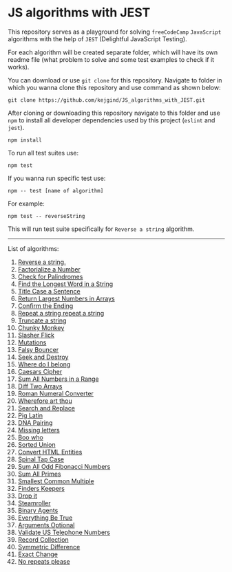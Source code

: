 # JS algorithms with JEST

This repository serves as a playground for solving `freeCodeCamp` `JavaScript` algorithms with the help of `JEST` (Delightful JavaScript Testing).

For each algorithm will be created separate folder, which will have its own readme file (what problem to solve and some test examples to check if it works).

You can download or use `git clone` for this repository. Navigate to folder in which you wanna clone this repository and use command as shown below:

```
git clone https://github.com/kejgind/JS_algorithms_with_JEST.git
```

After cloning or downloading this repository navigate to this folder and use `npm` to install all developer dependencies used by this project (`eslint` and `jest`).

```
npm install
```

To run all test suites use:

```
npm test
```

If you wanna run specific test use:

```
npm -- test [name of algorithm]
```

For example:

```
npm test -- reverseString
```

This will run test suite specifically for `Reverse a string` algorithm.

---

List of algorithms:

1.  [Reverse a string.](01_reverse_a_string)
1.  [Factorialize a Number](02_factorialize)
1.  [Check for Palindromes](03_check_for_palindromes)
1.  [Find the Longest Word in a String](04_find_the_longest_word_in_a_string)
1.  [Title Case a Sentence](05_title_case_a_sentence)
1.  [Return Largest Numbers in Arrays](06_largest_numbers_in_arrays)
1.  [Confirm the Ending](07_confirm_the_ending)
1.  [Repeat a string repeat a string](08_repeat_a_string)
1.  [Truncate a string](09_truncate_a_string)
1.  [Chunky Monkey](10_chunky_monkey)
1.  [Slasher Flick](11_slasher_flick)
1.  [Mutations](12_mutations)
1.  [Falsy Bouncer](13_falsy_bouncer)
1.  [Seek and Destroy](14_seek_and_destroy)
1.  [Where do I belong](15_where_do_i_belong)
1.  [Caesars Cipher](16_ceasars_cipher)
1.  [Sum All Numbers in a Range](17_sum_all_numbers_in_a_range)
1.  [Diff Two Arrays](18_diff_two_arrays)
1.  [Roman Numeral Converter](19_roman_numeral_converter)
1.  [Wherefore art thou](20_wherefore_art_thou)
1.  [Search and Replace](21_search_and_replace)
1.  [Pig Latin](22_pig_latin)
1.  [DNA Pairing](23_dna_pairing)
1.  [Missing letters](24_missing_letters)
1.  [Boo who](25_boo_who)
1.  [Sorted Union](26_sorted_union)
1.  [Convert HTML Entities](27_convert_htm_entities)
1.  [Spinal Tap Case](28_spinal_tap_case)
1.  [Sum All Odd Fibonacci Numbers](29_sum_all_odd_fibonacci_numbers)
1.  [Sum All Primes](30_sum_all_primes)
1.  [Smallest Common Multiple](31_smallest_common_multiple)
1.  [Finders Keepers](32_finders_keepers)
1.  [Drop it](33_drop_it)
1.  [Steamroller](34_steamroller)
1.  [Binary Agents](35_binary_agents)
1.  [Everything Be True](36_everything_be_true)
1.  [Arguments Optional](37_arguments_optional)
1.  [Validate US Telephone Numbers](38_validate_us_telephone_numbers)
1.  [Record Collection](39_record_collection)
1.  [Symmetric Difference](40_symmetric_difference)
1.  [Exact Change](41_exact_change)
1.  [No repeats please](42_no_repeats_please)
